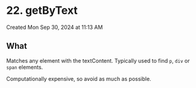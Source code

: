 # 22. getByText
Created Mon Sep 30, 2024 at 11:13 AM

## What
Matches any element with the textContent. Typically used to find `p`, `div` or `span` elements.

Computationally expensive, so avoid as much as possible.
